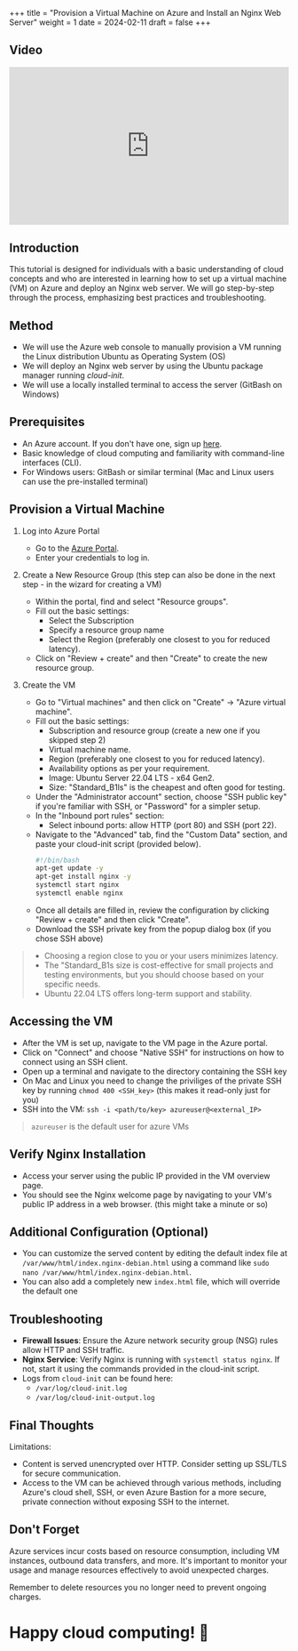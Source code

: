 +++
title = "Provision a Virtual Machine on Azure and Install an Nginx Web Server"
weight = 1
date = 2024-02-11
draft = false
+++

## Video

<div style="padding:56.25% 0 0 0;position:relative;"><iframe src="https://player.vimeo.com/video/912243936?h=b7cadb99bc&amp;badge=0&amp;autopause=0&amp;player_id=0&amp;app_id=58479" frameborder="0" allow="autoplay; fullscreen; picture-in-picture" style="position:absolute;top:0;left:0;width:100%;height:100%;" title="Azure VM Nginx"></iframe></div><script src="https://player.vimeo.com/api/player.js"></script>

## Introduction

This tutorial is designed for individuals with a basic understanding of cloud concepts and who are interested in learning how to set up a virtual machine (VM) on Azure and deploy an Nginx web server. We will go step-by-step through the process, emphasizing best practices and troubleshooting.

## Method

- We will use the Azure web console to manually provision a VM running the Linux distribution Ubuntu as Operating System (OS)
- We will deploy an Nginx web server by using the Ubuntu package manager running _cloud-init_.
- We will use a locally installed terminal to access the server (GitBash on Windows)

## Prerequisites

- An Azure account. If you don't have one, sign up [here](https://azure.microsoft.com/).
- Basic knowledge of cloud computing and familiarity with command-line interfaces (CLI).
- For Windows users: GitBash or similar terminal (Mac and Linux users can use the pre-installed terminal)

## Provision a Virtual Machine

1. Log into Azure Portal
   - Go to the [Azure Portal](https://portal.azure.com/).
   - Enter your credentials to log in.

2. Create a New Resource Group (this step can also be done in the next step - in the wizard for creating a VM)
   - Within the portal, find and select "Resource groups".
   - Fill out the basic settings:
     - Select the Subscription
	 - Specify a resource group name
     - Select the Region (preferably one closest to you for reduced latency).
   - Click on "Review + create" and then "Create" to create the new resource group.

3. Create the VM
   - Go to "Virtual machines" and then click on "Create" -> "Azure virtual machine".
   - Fill out the basic settings:
     - Subscription and resource group (create a new one if you skipped step 2)
     - Virtual machine name.
     - Region (preferably one closest to you for reduced latency).
     - Availability options as per your requirement.
     - Image: Ubuntu Server 22.04 LTS - x64 Gen2.
     - Size: "Standard_B1ls" is the cheapest and often good for testing.
   - Under the "Administrator account" section, choose "SSH public key" if you're familiar with SSH, or "Password" for a simpler setup.
   - In the "Inbound port rules" section:
   	 - Select inbound ports: allow HTTP (port 80) and SSH (port 22).
   - Navigate to the "Advanced" tab, find the "Custom Data" section, and paste your cloud-init script (provided below).
		```bash
		#!/bin/bash
		apt-get update -y
		apt-get install nginx -y
		systemctl start nginx
		systemctl enable nginx

		```
   - Once all details are filled in, review the configuration by clicking "Review + create" and then click "Create".
   - Download the SSH private key from the popup dialog box (if you chose SSH above)

> - Choosing a region close to you or your users minimizes latency.
> - The "Standard_B1s size is cost-effective for small projects and testing environments, but you should choose based on your specific needs.
> - Ubuntu 22.04 LTS offers long-term support and stability.


## Accessing the VM
   - After the VM is set up, navigate to the VM page in the Azure portal.
   - Click on "Connect" and choose "Native SSH" for instructions on how to connect using an SSH client.
   - Open up a terminal and navigate to the directory containing the SSH key
   - On Mac and Linux you need to change the priviliges of the private SSH key by running `chmod 400 <SSH_key>` (this makes it read-only just for you)
   - SSH into the VM: `ssh -i <path/to/key> azureuser@<external_IP>`

> `azureuser` is the default user for azure VMs

## Verify Nginx Installation
   - Access your server using the public IP provided in the VM overview page.
   - You should see the Nginx welcome page by navigating to your VM's public IP address in a web browser. (this might take a minute or so)

## Additional Configuration (Optional)

- You can customize the served content by editing the default index file at `/var/www/html/index.nginx-debian.html` using a command like `sudo nano /var/www/html/index.nginx-debian.html`.
- You can also add a completely new `index.html` file, which will override the default one

## Troubleshooting

- **Firewall Issues**: Ensure the Azure network security group (NSG) rules allow HTTP and SSH traffic.
- **Nginx Service**: Verify Nginx is running with `systemctl status nginx`. If not, start it using the commands provided in the cloud-init script.
- Logs from `cloud-init` can be found here:
  -  `/var/log/cloud-init.log`
  -  `/var/log/cloud-init-output.log`

## Final Thoughts

Limitations:
- Content is served unencrypted over HTTP. Consider setting up SSL/TLS for secure communication.
- Access to the VM can be achieved through various methods, including Azure's cloud shell, SSH, or even Azure Bastion for a more secure, private connection without exposing SSH to the internet.

## Don't Forget

Azure services incur costs based on resource consumption, including VM instances, outbound data transfers, and more. It's important to monitor your usage and manage resources effectively to avoid unexpected charges.

Remember to delete resources you no longer need to prevent ongoing charges.

# Happy cloud computing! 🚀
